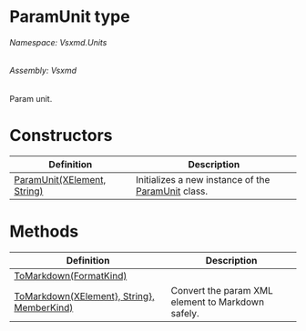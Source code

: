 <a name='T-Vsxmd-Units-ParamUnit'></a>
# ParamUnit type

###### Namespace:  Vsxmd.Units

###### Assembly:  Vsxmd

Param unit.

# Constructors

| Definition | Description |
|-|-|
| [ParamUnit(XElement, String)](Constructors/Constructors.md) | Initializes a new instance of the [ParamUnit](././ParamUnit.md) class. |

# Methods

| Definition | Description |
|-|-|
| [ToMarkdown(FormatKind)](Methods/ToMarkdown.md) |  |
| [ToMarkdown(XElement}, String}, MemberKind)](Methods/ToMarkdown.md) | Convert the param XML element to Markdown safely. |
